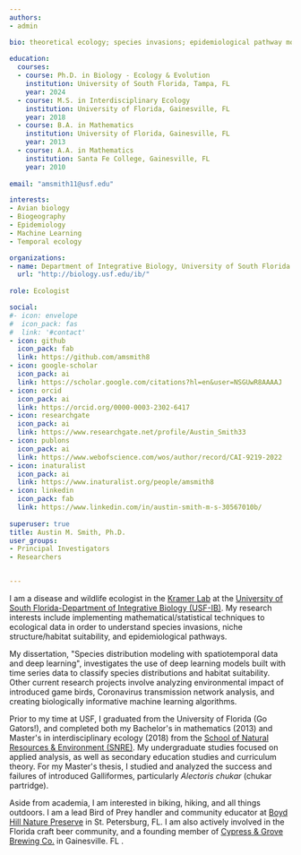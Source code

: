 ```yaml
---
authors: 
- admin

bio: theoretical ecology; species invasions; epidemiological pathway modeling
  
education: 
  courses:
  - course: Ph.D. in Biology - Ecology & Evolution 
    institution: University of South Florida, Tampa, FL
    year: 2024
  - course: M.S. in Interdisciplinary Ecology 
    institution: University of Florida, Gainesville, FL
    year: 2018
  - course: B.A. in Mathematics
    institution: University of Florida, Gainesville, FL
    year: 2013
  - course: A.A. in Mathematics
    institution: Santa Fe College, Gainesville, FL
    year: 2010  
    
email: "amsmith11@usf.edu"

interests:
- Avian biology
- Biogeography
- Epidemiology
- Machine Learning
- Temporal ecology

organizations:
- name: Department of Integrative Biology, University of South Florida
  url: "http://biology.usf.edu/ib/"
  
role: Ecologist

social:
#- icon: envelope
#  icon_pack: fas
#  link: '#contact'
- icon: github
  icon_pack: fab
  link: https://github.com/amsmith8
- icon: google-scholar
  icon_pack: ai
  link: https://scholar.google.com/citations?hl=en&user=NSGUwR8AAAAJ
- icon: orcid
  icon_pack: ai
  link: https://orcid.org/0000-0003-2302-6417
- icon: researchgate
  icon_pack: ai
  link: https://www.researchgate.net/profile/Austin_Smith33
- icon: publons
  icon_pack: ai
  link: https://www.webofscience.com/wos/author/record/CAI-9219-2022 
- icon: inaturalist
  icon_pack: ai
  link: https://www.inaturalist.org/people/amsmith8  
- icon: linkedin
  icon_pack: fab
  link: https://www.linkedin.com/in/austin-smith-m-s-30567010b/
  
superuser: true
title: Austin M. Smith, Ph.D.
user_groups:
- Principal Investigators
- Researchers


---
```


I am a disease and wildlife ecologist in the [Kramer Lab](https://kramera3.github.io) at the [University of South Florida-Department of Integrative Biology (USF-IB)](https://www.usf.edu/arts-sciences/departments/ib/). My research interests include implementing mathematical/statistical techniques to ecological data in order to understand species invasions, niche structure/habitat suitability, and epidemiological pathways.

My dissertation, "Species distribution modeling with spatiotemporal data and deep learning", investigates the use of deep learning models built with time series data to classify species distributions and habitat suitability. Other current research projects involve analyzing environmental impact of introduced game birds, Coronavirus transmission network analysis, and creating biologically informative machine learning algorithms.

Prior to  my time at USF, I graduated from the University of Florida (Go Gators!), and  completed both my Bachelor's in mathematics (2013) and Master's in interdisciplinary ecology (2018) from the [School of Natural Resources & Environment (SNRE)](https://snre.ifas.ufl.edu/). My undergraduate studies focused on applied analysis, as well as secondary education studies and curriculum theory.  For my Master's thesis, I studied and analyzed the success and failures of introduced Galliformes, particularly _Alectoris chukar_ (chukar partridge). 

Aside from academia, I am interested in biking, hiking, and all things outdoors.  I am a lead Bird of Prey handler and community educator at [Boyd Hill Nature Preserve](https://friendsofboydhillnaturepreserve.wildapricot.org) in St. Petersburg, FL.  I am also actively involved in the Florida craft beer community, and a founding member of [Cypress & Grove Brewing Co.](https://www.cypressandgrove.com/home) in Gainesville. FL . 


